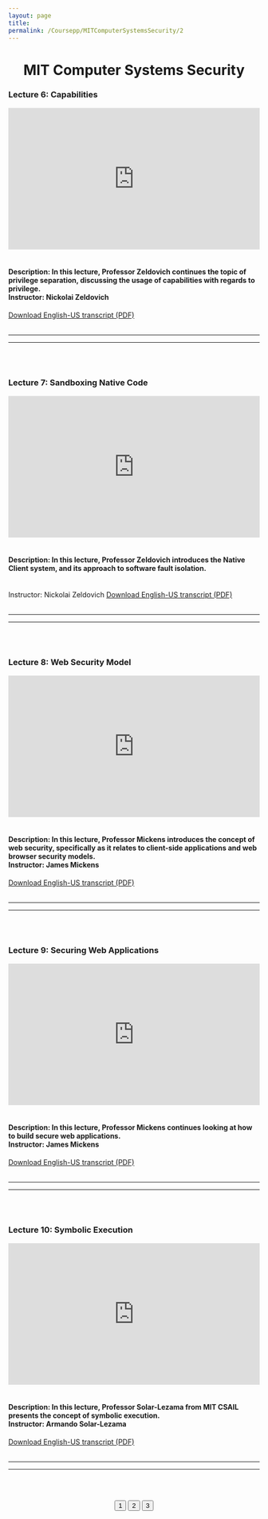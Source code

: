 ```yaml
---
layout: page
title: 
permalink: /Coursepp/MITComputerSystemsSecurity/2
---
```



<center><h1>MIT Computer Systems Security</h1></center>

<h3><bold>Lecture 6:</bold> Capabilities</h3>

<div style="width: 100%;">    <div style="width: 100%; padding-top: 56.25%; position: relative;">        <iframe style="position: absolute; width: 100%; height: 100%; top: 0; right: 0; border: none" src="https://www.dideo.ir/pre_embed/v/yt/TQhmua7Z2cY"                allowFullScreen="true" webkitallowfullscreen="true" mozallowfullscreen="true"  allow="accelerometer; gyroscope; picture-in-picture; autoplay; fullscreen; encrypted-media" frameborder="0">        </iframe>    </div></div>

<br>
<h4>Description: In this lecture, Professor Zeldovich continues the topic of privilege separation, discussing the usage of capabilities with regards to privilege.<br>Instructor: Nickolai Zeldovich</h4>
<a href="https://github.com/mahdi-javid/CSE/raw/master/static_files/MIT/6.pdf">Download English-US transcript (PDF)</a>
<br><br>

---
---

<br><br>
<h3><bold>Lecture 7:</bold> Sandboxing Native Code</h3>

<div style="width: 100%;">    <div style="width: 100%; padding-top: 56.25%; position: relative;">        <iframe style="position: absolute; width: 100%; height: 100%; top: 0; right: 0; border: none" src="https://www.dideo.ir/pre_embed/v/yt/I0Psvvky-44"                allowFullScreen="true" webkitallowfullscreen="true" mozallowfullscreen="true"  allow="accelerometer; gyroscope; picture-in-picture; autoplay; fullscreen; encrypted-media" frameborder="0">        </iframe>    </div></div>

<br>
<h4>Description: In this lecture, Professor Zeldovich introduces the Native Client system, and its approach to software fault isolation.</h4><br>Instructor: Nickolai Zeldovich</h4>
<a href="https://github.com/mahdi-javid/CSE/raw/master/static_files/MIT/7.pdf">Download English-US transcript (PDF)</a>
<br><br>

---
---

<br><br>

<h3><bold>Lecture 8:</bold> Web Security Model</h3>

<div style="width: 100%;">    <div style="width: 100%; padding-top: 56.25%; position: relative;">        <iframe style="position: absolute; width: 100%; height: 100%; top: 0; right: 0; border: none" src="https://www.dideo.ir/pre_embed/v/yt/eRJ_r8WF1Y0"                allowFullScreen="true" webkitallowfullscreen="true" mozallowfullscreen="true"  allow="accelerometer; gyroscope; picture-in-picture; autoplay; fullscreen; encrypted-media" frameborder="0">        </iframe>    </div></div>

<br>
<h4>Description: In this lecture, Professor Mickens introduces the concept of web security, specifically as it relates to client-side applications and web browser security models.<br>Instructor: James Mickens</h4>
<a href="https://github.com/mahdi-javid/CSE/raw/master/static_files/MIT/8.pdf">Download English-US transcript (PDF)</a>
<br><br>

---
---

<br><br>

<h3><bold>Lecture 9:</bold> Securing Web Applications</h3>

<div style="width: 100%;">    <div style="width: 100%; padding-top: 56.25%; position: relative;">        <iframe style="position: absolute; width: 100%; height: 100%; top: 0; right: 0; border: none" src="https://www.dideo.ir/pre_embed/v/yt/WlmKwIe9z1Q"                allowFullScreen="true" webkitallowfullscreen="true" mozallowfullscreen="true"  allow="accelerometer; gyroscope; picture-in-picture; autoplay; fullscreen; encrypted-media" frameborder="0">        </iframe>    </div></div>

<br>
<h4>Description: In this lecture, Professor Mickens continues looking at how to build secure web applications.<br>Instructor: James Mickens</h4>
<a href="https://github.com/mahdi-javid/CSE/raw/master/static_files/MIT/6.pdf">Download English-US transcript (PDF)</a>
<br><br>

---
---


<br><br>

<h3><bold>Lecture 10:</bold> Symbolic Execution</h3>

<div style="width: 100%;">    <div style="width: 100%; padding-top: 56.25%; position: relative;">        <iframe style="position: absolute; width: 100%; height: 100%; top: 0; right: 0; border: none" src="https://www.dideo.ir/pre_embed/v/yt/yRVZPvHYHzw"                allowFullScreen="true" webkitallowfullscreen="true" mozallowfullscreen="true"  allow="accelerometer; gyroscope; picture-in-picture; autoplay; fullscreen; encrypted-media" frameborder="0">        </iframe>    </div></div>

<br>
<h4>Description: In this lecture, Professor Solar-Lezama from MIT CSAIL presents the concept of symbolic execution.<br>Instructor: Armando Solar-Lezama</h4>
<a href="https://github.com/mahdi-javid/CSE/raw/master/static_files/MIT/9.pdf">Download English-US transcript (PDF)</a>
<br><br>

---
---






<br><br>
<center>

<button class = "button-coursepp" onclick="window.location.href = '/CSE/Coursepp/MITComputerSystemsSecurity/1'">1</button>
<button class = "button-coursepp disabled-coursepp"> 2 </button>
<button class = "button-coursepp" onclick="window.location.href = '/CSE/Coursepp/MITComputerSystemsSecurity/3'">3</button>

</center>


